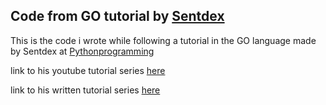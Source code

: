 ## Code from GO tutorial by [Sentdex](https://www.youtube.com/playlist?list=PLQVvvaa0QuDeF3hP0wQoSxpkqgRcgxMqX)
This is the code i wrote while following a tutorial in the GO language made by Sentdex at [Pythonprogramming](https://pythonprogramming.net/)


link to his youtube tutorial series [here](https://www.youtube.com/playlist?list=PLQVvvaa0QuDeF3hP0wQoSxpkqgRcgxMqX)

link to his written tutorial series [here](https://pythonprogramming.net/go/introduction-go-language-programming-tutorial/)